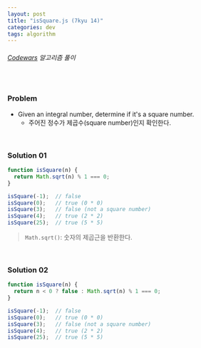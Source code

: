 ```yaml
---
layout: post
title: "isSquare.js (7kyu 14)"
categories: dev
tags: algorithm
---
```


###### [Codewars](https://www.codewars.com) 알고리즘 풀이

<br>

### Problem

- Given an integral number, determine if it's a square number.
  - 주어진 정수가 제곱수(square number)인지 확인한다.

<br>

### Solution 01

```js
function isSquare(n) {
  return Math.sqrt(n) % 1 === 0;
}

isSquare(-1);  // false
isSquare(0);   // true (0 * 0)
isSquare(3);   // false (not a square number)
isSquare(4);   // true (2 * 2)
isSquare(25);  // true (5 * 5)
```

> `Math.sqrt()`: 숫자의 제곱근을 반환한다.

<br>

### Solution 02

```js
function isSquare(n) {
  return n < 0 ? false : Math.sqrt(n) % 1 === 0;
}

isSquare(-1);  // false
isSquare(0);   // true (0 * 0)
isSquare(3);   // false (not a square number)
isSquare(4);   // true (2 * 2)
isSquare(25);  // true (5 * 5)
```

<br>

<br>